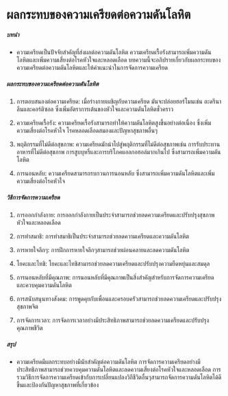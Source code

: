 # ผลกระทบของความเครียดต่อความดันโลหิต

##### บทนำ
* ความเครียดเป็นปัจจัยสำคัญที่ส่งผลต่อความดันโลหิต ความเครียดเรื้อรังสามารถเพิ่มความดันโลหิตและเพิ่มความเสี่ยงต่อโรคหัวใจและหลอดเลือด บทความนี้จะอภิปรายเกี่ยวกับผลกระทบของความเครียดต่อความดันโลหิตและให้คำแนะนำในการจัดการความเครียด

##### ผลกระทบของความเครียดต่อความดันโลหิต
1. การตอบสนองต่อความเครียด: เมื่อร่างกายเผชิญกับความเครียด มันจะปล่อยฮอร์โมนเช่น อะดรีนาลีนและคอร์ติซอล ซึ่งเพิ่มอัตราการเต้นของหัวใจและความดันโลหิตชั่วคราว

2. ความเครียดเรื้อรัง: ความเครียดเรื้อรังสามารถทำให้ความดันโลหิตสูงขึ้นอย่างต่อเนื่อง ซึ่งเพิ่มความเสี่ยงต่อโรคหัวใจ โรคหลอดเลือดสมองและปัญหาสุขภาพอื่นๆ

3. พฤติกรรมที่ไม่ดีต่อสุขภาพ: ความเครียดมักนำไปสู่พฤติกรรมที่ไม่ดีต่อสุขภาพเช่น การรับประทานอาหารที่ไม่ดีต่อสุขภาพ การสูบบุหรี่และการบริโภคแอลกอฮอล์มากเกินไป ซึ่งสามารถเพิ่มความดันโลหิต

4. การนอนหลับ: ความเครียดสามารถรบกวนการนอนหลับ ซึ่งสามารถเพิ่มความดันโลหิตและเพิ่มความเสี่ยงต่อโรคหัวใจ

##### วิธีการจัดการความเครียด
1. การออกกำลังกาย: การออกกำลังกายเป็นประจำสามารถช่วยลดความเครียดและปรับปรุงสุขภาพหัวใจและหลอดเลือด

2. การทำสมาธิ: การทำสมาธิเป็นประจำสามารถช่วยลดความเครียดและความดันโลหิต

3. การหายใจลึกๆ: การฝึกการหายใจลึกๆสามารถช่วยผ่อนคลายและลดความดันโลหิต

4. โยคะและไทชิ: โยคะและไทชิสามารถช่วยลดความเครียดและปรับปรุงความยืดหยุ่นและสมดุล

5. การนอนหลับที่มีคุณภาพ: การนอนหลับที่มีคุณภาพเป็นสิ่งสำคัญสำหรับการจัดการความเครียดและควบคุมความดันโลหิต

6. การสนับสนุนทางสังคม: การพูดคุยกับเพื่อนและครอบครัวสามารถช่วยลดความเครียดและปรับปรุงสุขภาพจิต

7. การจัดการเวลา: การจัดการเวลาอย่างมีประสิทธิภาพสามารถช่วยลดความเครียดและปรับปรุงคุณภาพชีวิต

##### สรุป
* ความเครียดมีผลกระทบอย่างมีนัยสำคัญต่อความดันโลหิต การจัดการความเครียดอย่างมีประสิทธิภาพสามารถช่วยควบคุมความดันโลหิตและลดความเสี่ยงต่อโรคหัวใจและหลอดเลือด การรวมวิธีการจัดการความเครียดเข้ากับการเปลี่ยนแปลงวิถีชีวิตอื่นๆสามารถจัดการความดันโลหิตได้ดีขึ้นและป้องกันปัญหาสุขภาพที่เกี่ยวข้อง